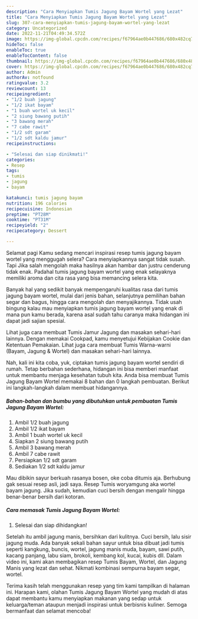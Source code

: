 ```yaml
---
description: "Cara Menyiapkan Tumis Jagung Bayam Wortel yang Lezat"
title: "Cara Menyiapkan Tumis Jagung Bayam Wortel yang Lezat"
slug: 307-cara-menyiapkan-tumis-jagung-bayam-wortel-yang-lezat
category: Uncategorized
date: 2022-11-21T04:49:34.572Z
image: https://img-global.cpcdn.com/recipes/f67964ae0b447686/680x482cq70/tumis-jagung-bayam-wortel-foto-resep-utama.jpg
hideToc: false
enableToc: true
enableTocContent: false
thumbnail: https://img-global.cpcdn.com/recipes/f67964ae0b447686/680x482cq70/tumis-jagung-bayam-wortel-foto-resep-utama.jpg
cover: https://img-global.cpcdn.com/recipes/f67964ae0b447686/680x482cq70/tumis-jagung-bayam-wortel-foto-resep-utama.jpg
author: Admin
authorAv: notfound
ratingvalue: 3.2
reviewcount: 13
recipeingredient:
- "1/2 buah jagung"
- "1/2 ikat bayam"
- "1 buah wortel uk kecil"
- "2 siung bawang putih"
- "3 bawang merah"
- "7 cabe rawit"
- "1/2 sdt garam"
- "1/2 sdt kaldu jamur"
recipeinstructions:

- "Selesai dan siap dinikmati!"
categories:
- Resep
tags:
- tumis
- jagung
- bayam

katakunci: tumis jagung bayam 
nutrition: 196 calories
recipecuisine: Indonesian
preptime: "PT28M"
cooktime: "PT31M"
recipeyield: "2"
recipecategory: Dessert

---
```



Selamat pagi Kamu sedang mencari inspirasi resep tumis jagung bayam wortel yang menggugah selera? Cara menyiapkannya sangat tidak susah. Tapi Jika salah mengolah maka hasilnya akan hambar dan justru cenderung tidak enak. Padahal tumis jagung bayam wortel yang enak selayaknya memiliki aroma dan cita rasa yang bisa memancing selera kita.


Banyak hal yang sedikit banyak mempengaruhi kualitas rasa dari tumis jagung bayam wortel, mulai dari jenis bahan, selanjutnya pemilihan bahan segar dan bagus, hingga cara mengolah dan menyajikannya. Tidak usah bingung kalau mau menyiapkan tumis jagung bayam wortel yang enak di mana pun kamu berada, karena asal sudah tahu caranya maka hidangan ini dapat jadi sajian spesial.

Lihat juga cara membuat Tumis Jamur Jagung dan masakan sehari-hari lainnya. Dengan memakai Cookpad, kamu menyetujui Kebijakan Cookie dan Ketentuan Pemakaian. Lihat juga cara membuat Tumis Warna-warni (Bayam, Jagung &amp; Wortel) dan masakan sehari-hari lainnya.


Nah, kali ini kita coba, yuk, ciptakan tumis jagung bayam wortel sendiri di rumah. Tetap berbahan sederhana, hidangan ini bisa memberi manfaat untuk membantu menjaga kesehatan tubuh kita. Anda bisa membuat Tumis Jagung Bayam Wortel memakai 8 bahan dan 0 langkah pembuatan. Berikut ini langkah-langkah dalam membuat hidangannya.

<!--inarticleads1-->

##### Bahan-bahan dan bumbu yang dibutuhkan untuk pembuatan Tumis Jagung Bayam Wortel:

1. Ambil 1/2 buah jagung
1. Ambil 1/2 ikat bayam
1. Ambil 1 buah wortel uk kecil
1. Siapkan 2 siung bawang putih
1. Ambil 3 bawang merah
1. Ambil 7 cabe rawit
1. Persiapkan 1/2 sdt garam
1. Sediakan 1/2 sdt kaldu jamur


Mau dibikin sayur berkuah rasanya bosen, oke coba ditumis aja. Berhubung gak sesuai resep asli, jadi saya. Resep Tumis woryamgung aka wortel bayam jagung. Jika sudah, kemudian cuci bersih dengan mengalir hingga benar-benar bersih dari kotoran. 

<!--inarticleads2-->

##### Cara memasak Tumis Jagung Bayam Wortel:


1. Selesai dan siap dihidangkan!

Setelah itu ambil jagung manis, bersihkan dari kulitnya. Cuci bersih, lalu sisir jagung muda. Ada banyak sekali bahan sayur untuk bisa dibuat jadi tumis seperti kangkung, buncis, wortel, jagung manis muda, bayam, sawi putih, kacang panjang, labu siam, brokoli, kembang kol, kucai, kubis dll. Dalam video ini, kami akan membagikan resep Tumis Bayam, Wortel, dan Jagung Manis yang lezat dan sehat. Nikmati kombinasi sempurna bayam segar, wortel. 

Terima kasih telah menggunakan resep yang tim kami tampilkan di halaman ini. Harapan kami, olahan Tumis Jagung Bayam Wortel yang mudah di atas dapat membantu kamu menyiapkan makanan yang sedap untuk keluarga/teman ataupun menjadi inspirasi untuk berbisnis kuliner. Semoga bermanfaat dan selamat mencoba!
